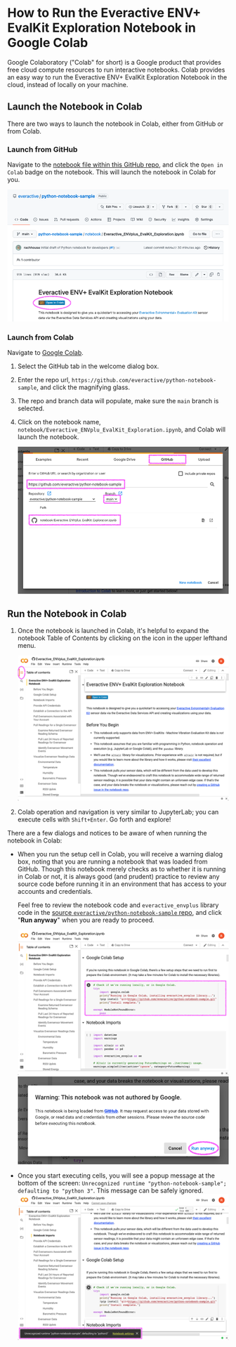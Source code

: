 # How to Run the Everactive ENV+ EvalKit Exploration Notebook in Google Colab

Google Colaboratory ("Colab" for short) is a Google product that provides free cloud compute resources to run interactive notebooks. Colab provides an easy way to run the Everactive ENV+ EvalKit Exploration Notebook in the cloud, instead of locally on your machine.


## Launch the Notebook in Colab
There are two ways to launch the notebook in Colab, either from GitHub or from Colab.

### Launch from GitHub
Navigate to the [notebook file within this GitHub repo](https://github.com/everactive/python-notebook-sample/blob/main/notebook/Everactive_ENVplus_EvalKit_Exploration.ipynb), and click the `Open in Colab` badge on the notebook. This will launch the notebook in Colab for you.

![Launch the notebook from GitHub](images/colab/launch_from_github.png)


### Launch from Colab
Navigate to [Google Colab](https://colab.research.google.com/).

1. Select the GitHub tab in the welcome dialog box.
1. Enter the repo url, `https://github.com/everactive/python-notebook-sample`, and click the magnifying glass.
1. The repo and branch data will populate, make sure the `main` branch is selected.
1. Click on the notebook name, `notebook/Everactive_ENVplu_EvalKit_Exploration.ipynb`, and Colab will launch the notebook.

   ![Launch the notebook from Colab](images/colab/launch_from_colab.png)


## Run the Notebook in Colab
1. Once the notebook is launched in Colab, it's helpful to expand the notebook Table of Contents by clicking on the icon in the upper lefthand menu.

   ![Expand the notebook table of contents](images/colab/expand_toc.png)

1. Colab operation and navigation is very similar to JupyterLab; you can execute cells with `Shift+Enter`. Go forth and explore!

There are a few dialogs and notices to be aware of when running the notebook in Colab:

* When you run the setup cell in Colab, you will receive a warning dialog box, noting that you are running a notebook that was loaded from GitHub. Though this notebook merely checks as to whether it is running in Colab or not, it is always good (and prudent) practice to review any source code before running it in an environment that has access to your accounts and credentials.

   Feel free to review the notebook code and `everactive_envplus` library code in the [source `everactive/python-notebook-sample` repo](https://github.com/everactive/python-notebook-sample), and click "**Run anyway**" when you are ready to proceed.

   ![Google Colab setup cell](images/colab/colab_setup_cell.png)
   ![Google Colab GitHub notebook warning](images/colab/colab_setup_github_warning.png)

* Once you start executing cells, you will see a popup message at the bottom of the screen: `Unrecognized runtime "python-notebook-sample"; defaulting to "python 3"`. This message can be safely ignored.
   ![Notebook runtime notice](images/colab/runtime_notice.png)
